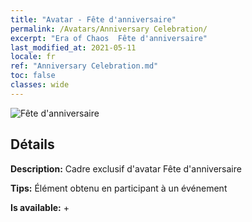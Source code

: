 ```yaml
---
title: "Avatar - Fête d'anniversaire"
permalink: /Avatars/Anniversary Celebration/
excerpt: "Era of Chaos  Fête d'anniversaire"
last_modified_at: 2021-05-11
locale: fr
ref: "Anniversary Celebration.md"
toc: false
classes: wide
---
```

 ![Fête d'anniversaire](/images/a/avatarFrame_65.png)

## Détails

 **Description:** Cadre exclusif d'avatar Fête d'anniversaire 

 **Tips:** Élément obtenu en participant à un événement 

 **Is available:**  + 


